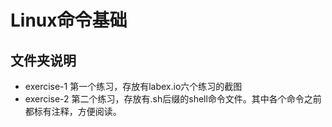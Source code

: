 # Linux命令基础

## 文件夹说明
- exercise-1 第一个练习，存放有labex.io六个练习的截图
- exercise-2 第二个练习，存放有.sh后缀的shell命令文件。其中各个命令之前都标有注释，方便阅读。